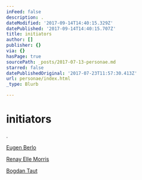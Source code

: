 ```yaml
---
inFeed: false
description: .
dateModified: '2017-09-14T14:40:15.329Z'
datePublished: '2017-09-14T14:40:15.707Z'
title: initiators
author: []
publisher: {}
via: {}
hasPage: true
sourcePath: _posts/2017-07-13-personae.md
starred: false
datePublishedOriginal: '2017-07-23T11:57:30.413Z'
url: personae/index.html
_type: Blurb

---
```

# initiators

.

[Eugen Berlo][0]

[Renay Elle Morris][1]

[Bogdan Taut][2]

[0]: http://berlo.net/genu-berlo/
[1]: http://www.renayellemorris.com/
[2]: http://www.youngminds.ro/
